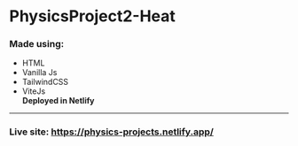 # PhysicsProject2-Heat

### Made using: 
* HTML
* Vanilla Js
* TailwindCSS 
* ViteJs  
**Deployed in Netlify**
---
### Live site: https://physics-projects.netlify.app/
